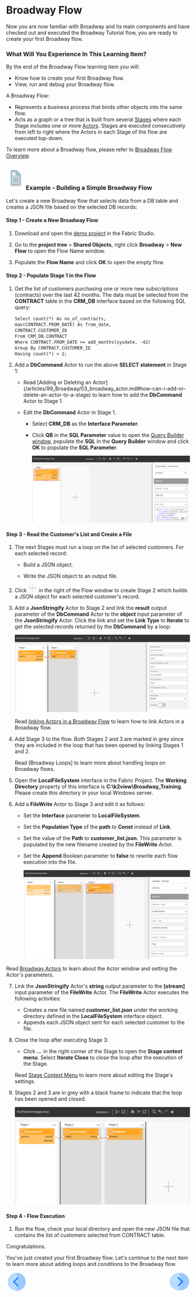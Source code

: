 # Broadway Flow 

Now you are now familiar with Broadway and its main components and have checked out and executed the Broadway Tutorial flow, you are ready to create your first Broadway flow. 


### What Will You Experience In This Learning Item?

By the end of the Broadway Flow learning item you will:

- Know how to create your first Broadway flow.
- View, run and debug your Broadway flow.


A Broadway Flow:
-  Represents a business process that binds other objects into the same flow. 
-  Acts as a graph or a tree that is built from several [Stages](/articles/99_Broadway/19_broadway_flow_stages.md) where each Stage includes one or more [Actors](/articles/99_Broadway/03_broadway_actor.md). Stages are executed consecutively from left to right where the Actors in each Stage of the flow are executed top-down.


To learn more about a Broadway flow, please refer to [Broadway Flow Overview](/articles/99_Broadway/16_broadway_flow_overview.md).

### ![](/academy/images/example.png)Example - Building a Simple Broadway Flow

Let's create a new Broadway flow that selects data from a DB table and creates a JSON file based on the selected DB records:

#### Step 1 - Create a New Broadway Flow

1. Download and open the [demo project](/articles/demo_project) in the Fabric Studio. 

2. Go to the **project tree** > **Shared Objects**, right click **Broadway** > **New Flow** to open the Flow Name window.

3. Populate the **Flow Name** and click **OK** to open the empty flow.

#### Step 2 - Populate Stage 1 in the Flow

1. Get the list of customers purchasing one or more new subscriptions (contracts) over the last 42 months. The data must be selected from the **CONTRACT** table in the **CRM_DB** interface based on the following SQL query:

     ```
     Select count(*) As no_of_contracts,
     max(CONTRACT.FROM_DATE) As from_date,
     CONTRACT.CUSTOMER_ID
     From CRM_DB.CONTRACT
     Where CONTRACT.FROM_DATE >= add_months(sysdate, -42)
     Group By CONTRACT.CUSTOMER_ID
     Having count(*) > 2;
     ```

 2. Add a **DbCommand** Actor to run the above **SELECT statement** in Stage 1: 

       -  Read [Adding or Deleting an Actor] (/articles/99_Broadway/03_broadway_actor.md#how-can-i-add-or-delete-an-actor-to-a-stage) to learn how to add the **DbCommand** Actor to Stage 1.

       - Edit the **DbCommand** Actor in Stage 1.

         - Select **CRM_DB** as the **Interface Parameter**.

         - Click **QB** in the **SQL Parameter** value to open the [Query Builder window](/articles/11_query_builder/02_query_builder_window.md), populate the **SQL** in the **Query Builder** window and click **OK** to populate the **SQL Parameter**.

           ![DbCommand-Example](/academy/Training_Level_1/99_Broadway/images/MyFirstFlow_Example_Stage1.png)

#### Step 3 - Read the Customer's List and Create a File
1. The next Stages must run a loop on the list of selected customers. For each selected record: 

   - Build a JSON object.

   - Write the JSON object to an output file.

2. Click ![plus](/academy/Training_Level_1/99_Broadway/images/plus_icon.png) in the right of the Flow window to create Stage 2 which builds a JSON object for each selected customer's record.

3. Add a **JsonStringify** Actor to Stage 2 and link the **result** output parameter of the **DbCommand** Actor to the **object** input parameter of the **JsonStringify** Actor. Click the link and set the **Link Type** to **Iterate** to get the selected records returned by the **DbCommand** by a loop:

   ![JsonStringify](/academy/Training_Level_1/99_Broadway/images/MyFirstFlow_Example_Stage2.png)

   Read [linking Actors in a Broadway Flow](/articles/99_Broadway/20_broadway_flow_linking_actors.md) to learn how to link Actors in a Broadway flow.

4. Add Stage 3 to the flow. Both Stages 2 and 3 are marked in grey since they are included in the loop that has been opened by linking Stages 1 and 2. 

   Read [Broadway Loops] to learn more about handling loops on Broadway flows. 

5. Open the **LocalFileSystem** interface in the Fabric Project. The **Working Directory** property of this interface is **C:\k2view\Broadway_Training**. Please create this directory in your local Windows server.

6. Add a **FileWrite** Actor to Stage 3 and edit it as follows:

   - Set the **Interface** parameter to **LocalFileSystem**. 

   - Set the **Population Type** of the **path** to **Const** instead of **Link**.

   - Set the value of the **Path** to **customer_list.json**. This parameter is populated by the new filename created by the **FileWrite** Actor.

   - Set the **Append** Boolean parameter to **false** to rewrite each flow execution into the file.

     ![FileWrite](/academy/Training_Level_1/99_Broadway/images/MyFirstFlow_Example_Stage3.png)

  
  Read [Broadway Actors](/articles/99_Broadway/03_broadway_actor.md) to learn about the Actor window and setting the Actor's parameters. 

7. Link the **JsonStringify** Actor's **string** output parameter to the **[stream]** input parameter of the **FileWrite** Actor. The **FileWrite** Actor executes the following activities:

   - Creates a new file named **customer_list.json** under the working directory defined in the **LocalFileSystem** interface object.
   - Appends each JSON object sent for each selected customer to the file.

8. Close the loop after executing Stage 3:

   - Click ***...*** in the right corner of the Stage to open the **Stage context menu**. Select **Iterate Close** to close the loop after the execution of the Stage.

    Read [Stage Context Menu](/articles/99_Broadway/18_broadway_flow_window.md#stage-context-menu) to learn more about editing the Stage's settings.

9. Stages 2 and 3 are in grey with a black frame to indicate that the loop has been opened and closed.

   ![image](/academy/Training_Level_1/99_Broadway/images/MyFirstFlow_Example_Stage3_close_loop.png)

#### Step 4 - Flow Execution

1. Run the flow, check your local directory and open the new JSON file that contains the list of customers selected from CONTRACT table.



Congratulations.

You've just created your first Broadway flow. Let's continue to the next item to learn more about adding loops and conditions to the Broadway flow.

[![Previous](/articles/images/Previous.png)](/academy/Training_Level_1/99_Broadway/04_broadway_tutorials.md)[<img align="right" width="60" height="54" src="/articles/images/Next.png">](/academy/Training_Level_1/99_Broadway/06_broadway_flow_adding_loops_and_conditions.md)
